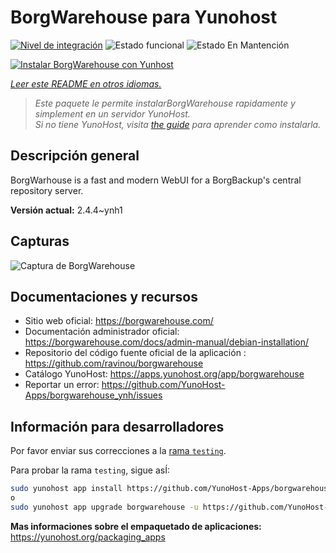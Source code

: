 <!--
Este archivo README esta generado automaticamente<https://github.com/YunoHost/apps/tree/master/tools/readme_generator>
No se debe editar a mano.
-->

# BorgWarehouse para Yunohost

[![Nivel de integración](https://apps.yunohost.org/badge/integration/borgwarehouse)](https://ci-apps.yunohost.org/ci/apps/borgwarehouse/)
![Estado funcional](https://apps.yunohost.org/badge/state/borgwarehouse)
![Estado En Mantención](https://apps.yunohost.org/badge/maintained/borgwarehouse)

[![Instalar BorgWarehouse con Yunhost](https://install-app.yunohost.org/install-with-yunohost.svg)](https://install-app.yunohost.org/?app=borgwarehouse)

*[Leer este README en otros idiomas.](./ALL_README.md)*

> *Este paquete le permite instalarBorgWarehouse rapidamente y simplement en un servidor YunoHost.*  
> *Si no tiene YunoHost, visita [the guide](https://yunohost.org/install) para aprender como instalarla.*

## Descripción general

BorgWarhouse is a fast and modern WebUI for a BorgBackup's central repository server. 


**Versión actual:** 2.4.4~ynh1

## Capturas

![Captura de BorgWarehouse](./doc/screenshots/screenshot.png)

## Documentaciones y recursos

- Sitio web oficial: <https://borgwarehouse.com/>
- Documentación administrador oficial: <https://borgwarehouse.com/docs/admin-manual/debian-installation/>
- Repositorio del código fuente oficial de la aplicación : <https://github.com/ravinou/borgwarehouse>
- Catálogo YunoHost: <https://apps.yunohost.org/app/borgwarehouse>
- Reportar un error: <https://github.com/YunoHost-Apps/borgwarehouse_ynh/issues>

## Información para desarrolladores

Por favor enviar sus correcciones a la [rama `testing`](https://github.com/YunoHost-Apps/borgwarehouse_ynh/tree/testing).

Para probar la rama `testing`, sigue asÍ:

```bash
sudo yunohost app install https://github.com/YunoHost-Apps/borgwarehouse_ynh/tree/testing --debug
o
sudo yunohost app upgrade borgwarehouse -u https://github.com/YunoHost-Apps/borgwarehouse_ynh/tree/testing --debug
```

**Mas informaciones sobre el empaquetado de aplicaciones:** <https://yunohost.org/packaging_apps>
